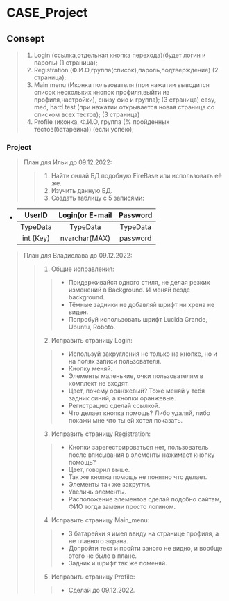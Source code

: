 # CASE_Project

## Consept
> 1) Login (ссылка,отдельная кнопка перехода)(будет логин и пароль) (1 страница);
> 2) Registration (Ф.И.О,группа(список),пароль,подтверждение) (2 страница);
> 3) Main menu (Иконка пользователя (при нажатии выводится список нескольких кнопок профиля,выйти из профиля,настройки), снизу фио и группа); (3 страница)
easy, med, hard test (при нажатии открывается новая страница со списком всех тестов); (3 страница)
> 4) Profile (иконка, Ф.И.О, группа (% пройденных тестов(батарейка)) (если успею);

### Project
> План для Ильи до 09.12.2022:
>> 1) Найти онлай БД подобную FireBase или использовать её же.
>> 2) Изучить данную БД.
>> 3) Создать таблицу с 5 записями:
* | UserID        | Login(or E-mail | Password |
  | :-----------: |:-------------:  | :-----:  |
  | TypeData      | TypeData        | TypeData |
  | int (Key)     | nvarchar(MAX)   | password |
> План для Владислава до 09.12.2022:
>> 1) Общие исправления:
>>> * Придерживайся одного стиля, не делая резких изменений в Background. И меняй везде background.
>>> * Тёмные задники не добавляй шрифт ни хрена не виден.
>>> * Попробуй использовать шрифт Lucida Grande, Ubuntu, Roboto.
>> 2) Исправить страницу Login:
>>> * Используй закругления не только на кнопке, но и на полях записи пользователя.
>>> * Кнопку меняй.
>>> * Элементы маленькие, очки пользователям в комплект не входят.
>>> * Цвет, почему оранжевый? Тоже меняй у тебя задник синий, а кнопки оранжевые.
>>> * Регистрацию сделай ссылкой.
>>> * Что делает кнопка помощь? Либо удаляй, либо покажи мне что ты ей хотел показать.
>> 3) Исправить страницу Registration:
>>> * Кнопки зарегестрироваться нет, пользователь после вписывания в элементы нажимает кнопку помощь?
>>> * Цвет, говорил выше.
>>> * Так же кнопка помощь не понятно что делает.
>>> * Элементы так же закругли.
>>> * Увеличь элементы.
>>> * Расположение элементов сделай подобно сайтам, ФИО тогда замени просто логином.
>> 4) Исправить страницу Main_menu:
>>> * 3 батарейки я имел ввиду на странице профиля, а не главного экрана.
>>> * Допройти тест и пройти заного не видно, и вообще этого не было в плане.
>>> * Задник и шрифт так же поменяй.
>> 5) Исправить страницу Profile:
>>> * Сделай до 09.12.2022.
